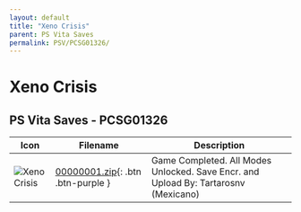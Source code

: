 ```yaml
---
layout: default
title: "Xeno Crisis"
parent: PS Vita Saves
permalink: PSV/PCSG01326/
---
```

# Xeno Crisis

## PS Vita Saves - PCSG01326

| Icon | Filename | Description |
|------|----------|-------------|
| ![Xeno Crisis](https://github.com/bucanero/apollo-vita/raw/main/sce_sys/icon0.png) | [00000001.zip](00000001.zip){: .btn .btn-purple } | Game Completed. All Modes Unlocked. Save Encr. and Upload By: Tartarosnv (Mexicano)  |
